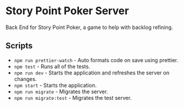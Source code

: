 # Story Point Poker Server

Back End for Story Point Poker, a game to help with backlog refining.

## Scripts

* `npm run prettier-watch` - Auto formats code on save using prettier.
* `npm test` - Runs all of the tests.
* `npm run dev` - Starts the application and refreshes the server on changes.
* `npm start` - Starts the application.
* `npm run migrate` - Migrates the server.
* `npm run migrate:test` - Migrates the test server.

